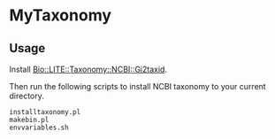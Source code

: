 # MyTaxonomy

## Usage

Install [Bio::LITE::Taxonomy::NCBI::Gi2taxid](http://search.cpan.org/~motif/Bio-LITE-Taxonomy-NCBI-Gi2taxid/).

Then run the following scripts to install NCBI taxonomy to your current directory.

```
installtaxonomy.pl
makebin.pl
envvariables.sh
```





